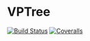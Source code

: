 # VPTree

[![Build Status](https://travis-ci.com/altre/VPTree.jl.svg?branch=master)](https://travis-ci.com/altre/VPTree.jl)
[![Coveralls](https://coveralls.io/repos/github/altre/VPTree.jl/badge.svg?branch=master)](https://coveralls.io/github/altre/VPTree.jl?branch=master)
